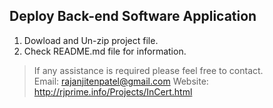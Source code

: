 ## Deploy Back-end Software Application 

1. Dowload and Un-zip project file.
2. Check README.md file for information.

> If any assistance is required please feel free to contact.<br>
> Email: rajanjitenpatel@gmail.com
> Website: http://rjprime.info/Projects/InCert.html
